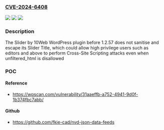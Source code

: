 ### [CVE-2024-6408](https://cve.mitre.org/cgi-bin/cvename.cgi?name=CVE-2024-6408)
![](https://img.shields.io/static/v1?label=Product&message=Slider%20by%2010Web&color=blue)
![](https://img.shields.io/static/v1?label=Version&message=0%3C%201.2.57%20&color=brighgreen)
![](https://img.shields.io/static/v1?label=Vulnerability&message=CWE-79%20Cross-Site%20Scripting%20(XSS)&color=brighgreen)

### Description

The Slider by 10Web  WordPress plugin before 1.2.57 does not sanitise and escape its Slider Title, which could allow high privilege users such as editors and above to perform Cross-Site Scripting attacks even when unfiltered_html is disallowed

### POC

#### Reference
- https://wpscan.com/vulnerability/31aaeffb-a752-4941-9d0f-1b374fbc7abb/

#### Github
- https://github.com/fkie-cad/nvd-json-data-feeds

